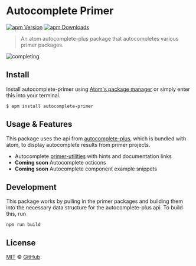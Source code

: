 # Autocomplete Primer

[![apm Version](https://img.shields.io/apm/v/autocomplete-primer.svg?maxAge=2592000)](https://atom.io/packages/autocomplete-primer)
[![apm Downloads](https://img.shields.io/apm/dm/autocomplete-primer.svg?maxAge=2592000)](https://atom.io/packages/autocomplete-primer)

> An atom autocomplete-plus package that autocompletes various primer packages.

![completing](https://cloud.githubusercontent.com/assets/54012/18205369/a41bdba8-70ef-11e6-86ec-89fdcaed1fab.gif)

## Install

Install autocomplete-primer using [Atom's package manager](http://flight-manual.atom.io/using-atom/sections/atom-packages/) or simply enter this into your terminal.

```
$ apm install autocomplete-primer
```

## Usage & Features

This package uses the api from [autocomplete-plus](https://github.com/atom/autocomplete-plus), which is bundled with atom, to display autocomplete results from primer projects.

- Autocomplete [primer-utilities](https://github.com/primer/utilities) with hints and documentation links
- **Coming soon** Autocomplete octicons
- **Coming soon** Autocomplete component example snippets

## Development

This package works by pulling in the primer packages and building them into the necessary data structure for the autocomplete-plus api. To build this, run

```
npm run build
```

## License

[MIT](./LICENSE) &copy; [GitHub](https://github.com/)

